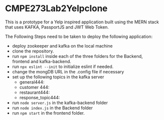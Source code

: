 # CMPE273Lab2Yelpclone

This is a prototype for a Yelp inspired application built using the MERN stack that uses KAFKA, PassportJS and JWT Web Token.  

The Following Steps need to be taken to deploy the following application:

- deploy zookeeper and kafka on the local machine
- clone the repository.
- run `npm install` inside each of the three folders for the Backend, frontend and kafka-backend.
- run `npx eslint --init` to initialize eslint if needed.
- change the mongDB URL in the .config file if necessary
- set up the following topics in the kafka server
  - general444:
  - customer 444:
  - restaurant444:
  - response_topic444:
- run `node server.js`  in the kafka-backend folder
- run `node index.js` in the Backend folder
- run `npm start` in the frontend folder.

